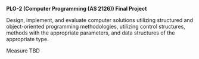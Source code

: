 
**PLO-2 (Computer Programming (AS 2126)) Final Project**

Design, implement, and evaluate computer solutions utilizing structured and object-oriented programming methodologies, utilizing control structures, methods with the appropriate parameters, and data structures of the appropriate type.

Measure TBD
